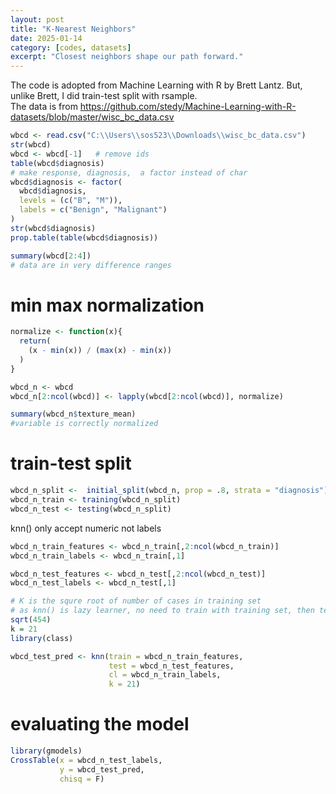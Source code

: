 ```yaml
---
layout: post
title: "K-Nearest Neighbors"
date: 2025-01-14
category: [codes, datasets]
excerpt: "Closest neighbors shape our path forward."
---
```

The code is adopted from Machine Learning with R by Brett Lantz. But, unlike Brett, I did train-test split with rsample.  
The data is from https://github.com/stedy/Machine-Learning-with-R-datasets/blob/master/wisc_bc_data.csv 
```r
wbcd <- read.csv("C:\\Users\\sos523\\Downloads\\wisc_bc_data.csv")
str(wbcd)
wbcd <- wbcd[-1]   # remove ids 
table(wbcd$diagnosis)
# make response, diagnosis,  a factor instead of char 
wbcd$diagnosis <- factor(
  wbcd$diagnosis,
  levels = (c("B", "M")),
  labels = c("Benign", "Malignant")
)
str(wbcd$diagnosis)
prop.table(table(wbcd$diagnosis))
```  
```r
summary(wbcd[2:4])
# data are in very difference ranges  
```

# min max normalization 
```r
normalize <- function(x){
  return(
    (x - min(x)) / (max(x) - min(x))
  )
}

wbcd_n <- wbcd
wbcd_n[2:ncol(wbcd)] <- lapply(wbcd[2:ncol(wbcd)], normalize) 

summary(wbcd_n$texture_mean) 
#variable is correctly normalized 
```

# train-test split
```r
wbcd_n_split <-  initial_split(wbcd_n, prop = .8, strata = "diagnosis")
wbcd_n_train <- training(wbcd_n_split)
wbcd_n_test <- testing(wbcd_n_split)
```
knn() only accept numeric not labels   
```r
wbcd_n_train_features <- wbcd_n_train[,2:ncol(wbcd_n_train)] 
wbcd_n_train_labels <- wbcd_n_train[,1]

wbcd_n_test_features <- wbcd_n_test[,2:ncol(wbcd_n_test)] 
wbcd_n_test_labels <- wbcd_n_test[,1]

# K is the squre root of number of cases in training set
# as knn() is lazy learner, no need to train with training set, then testing with test set
sqrt(454)
k = 21 
library(class)

wbcd_test_pred <- knn(train = wbcd_n_train_features, 
                      test = wbcd_n_test_features,
                      cl = wbcd_n_train_labels,
                      k = 21) 
```  
# evaluating the model
```r
library(gmodels)
CrossTable(x = wbcd_n_test_labels,
           y = wbcd_test_pred,
           chisq = F)
```
